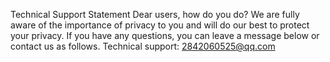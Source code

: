Technical Support Statement
Dear users, how do you do?
We are fully aware of the importance of privacy to you and will do our best to protect your privacy.
If you have any questions, you can leave a message below or contact us as follows.
Technical support: 2842060525@qq.com
